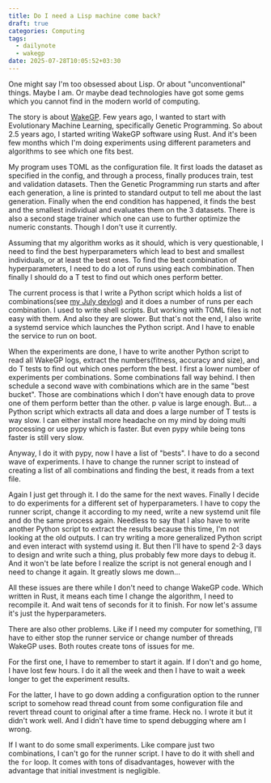 ```yaml
---
title: Do I need a Lisp machine come back?
draft: true
categories: Computing
tags:
  - dailynote
  - wakegp
date: 2025-07-28T10:05:52+03:30
---
```

One might say I'm too obsessed about Lisp. Or about "unconventional" things. Maybe I am. Or maybe dead technologies have got some gems which you cannot find in the modern world of computing.

The story is about [WakeGP](https://codeberg.org/farooqkz/wakegp). Few years ago, I wanted to start with Evolutionary Machine Learning, specifically Genetic Programming. So about 2.5 years ago, I started writing WakeGP software using Rust. And it's been few months which I'm doing experiments using different parameters and algorithms to see which one fits best.

My program uses TOML as the configuration file. It first loads the dataset as specified in the config, and through a process, finally produces train, test and validation datasets. Then the Genetic Programming run starts and after each generation, a line is printed to standard output to tell me about the last generation. Finally when the end condition has happened, it finds the best and the smallest individual and evaluates them on the 3 datasets. There is also a second stage trainer which one can use to further optimize the numeric constants. Though I don't use it currently.

Assuming that my algorithm works as it should, which is very questionable, I need to find the best hyperparameters which lead to best and smallest individuals, or at least the best ones. To find the best combination of hyperparameters, I need to do a lot of runs using each combination. Then finally I should do a T test to find out which ones perform better.

The current process is that I write a Python script which holds a list of combinations(see [my July devlog](/computing/wakegp-25-jul-2025-devlog/)) and it does a number of runs per each combination. I used to write shell scripts. But working with TOML files is not easy with them. And also they are slower. But that's not the end, I also write a systemd service which launches the Python script. And I have to enable the service to run on boot.

When the experiments are done, I have to write another Python script to read all WakeGP logs, extract the numbers(fitness, accuracy and size), and do T tests to find out which ones perform the best. I first a lower number of experiments per combinations. Some combinations fall way behind. I then schedule a second wave with combinations which are in the same "best bucket". Those are combinations which I don't have enough data to prove one of them perform better than the other. p value is large enough. But... a Python script which extracts all data and does a large number of T tests is way slow. I can either install more headache on my mind by doing multi processing or use pypy which is faster. But even pypy while being tons faster is still very slow.

Anyway, I do it with pypy, now I have a list of "bests". I have to do a second wave of experiments. I have to change the runner script to instead of creating a list of all combinations and finding the best, it reads from a text file.

Again I just get through it. I do the same for the next waves. Finally I decide to do experiments for a different set of hyperparameters. I have to copy the runner script, change it according to my need, write a new systemd unit file and do the same process again. Needless to say that I also have to write another Python script to extract the results because this time, I'm not looking at the old outputs. I can try writing a more generalized Python script and even interact with systemd using it. But then I'll have to spend 2-3 days to design and write such a thing, plus probably few more days to debug it. And it won't be late before I realize the script is not general enough and I need to change it again. It greatly slows me down...

All these issues are there while I don't need to change WakeGP code. Which written in Rust, it means each time I change the algorithm, I need to recompile it. And wait tens of seconds for it to finish. For now let's assume it's just the hyperparameters.

There are also other problems. Like if I need my computer for something, I'll have to either stop the runner service or change number of threads WakeGP uses. Both routes create tons of issues for me.

For the first one, I have to remember to start it again. If I don't and go home, I have lost few hours. I do it all the week and then I have to wait a week longer to get the experiment results.

For the latter, I have to go down adding a configuration option to the runner script to somehow read thread count from some configuration file and revert thread count to original after a time frame. Heck no. I wrote it but it didn't work well. And I didn't have time to spend debugging where am I wrong.

If I want to do some small experiments. Like compare just two combinations, I can't go for the runner script. I have to do it with shell and the `for` loop. It comes with tons of disadvantages, however with the advantage that initial investment is negligible.
